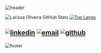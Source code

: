    ![header](https://capsule-render.vercel.app/api?type=wave&color=F5BA2E&height=130&section=header&text=&fontAlignY=40)
 
   
   ![Larissa Oliveira GitHub Stats](https://github-readme-stats.vercel.app/api?username=lrolivera&show_icons=true&theme=gruvbox) 
   [![Top Langs](https://github-readme-stats.vercel.app/api/top-langs/?username=lrolivera&layout=compact&theme=gruvbox)](https://github.com/anuraghazra/github-readme-stats) <br>
   
  <h2 text-align="center">
   
   [![linkedin](https://img.shields.io/static/v1?label=&logo=linkedin&message=Linkedln&color=blue)](https://www.linkedin.com/in/lrolivera/)
   [![email](https://img.shields.io/static/v1?label=&logo=gmail&message=E-mail&color=red)](mailto:larissa.firmino2018rj@gmail.com)
   [![github](https://img.shields.io/static/v1?label=&logo=github&message=Github&color=black)](https://github.com/lrolivera)
   
  </h2>
 
   
   ![footer](https://capsule-render.vercel.app/api?type=wave&color=F5BA2E&height=120&section=footer&text=&fontSize=10)
